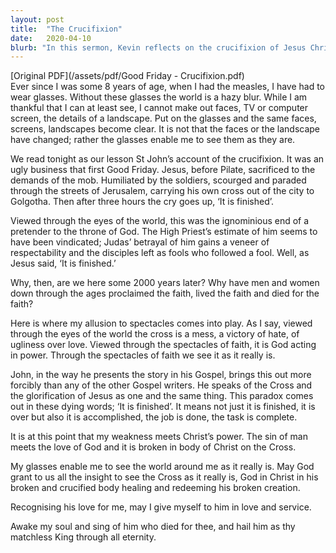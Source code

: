 ```yaml
---
layout: post
title:  "The Crucifixion"
date:   2020-04-10
blurb: "In this sermon, Kevin reflects on the crucifixion of Jesus Christ, drawing parallels between the clarity that glasses bring to vision and the clarity that faith brings to understanding the significance of the crucifixion. He emphasizes that while the world may see the crucifixion as a victory of hate and ugliness over love, through the lens of faith, it is seen as God acting in power."
---
```

[Original PDF](/assets/pdf/Good Friday - Crucifixion.pdf)    
Ever since I was some 8 years of age, when I had the measles, I have had to wear glasses. Without these glasses the world is a hazy blur. While I am thankful that I can at least see, I cannot make out faces, TV or computer screen, the details of a landscape. Put on the glasses and the same faces, screens, landscapes become clear. It is not that the faces or the landscape have changed; rather the glasses enable me to see them as they are.

We read tonight as our lesson St John’s account of the crucifixion. It was an ugly business that first Good Friday. Jesus, before Pilate, sacrificed to the demands of the mob. Humiliated by the soldiers, scourged and paraded through the streets of Jerusalem, carrying his own cross out of the city to Golgotha. Then after three hours the cry goes up, ‘It is finished’.

Viewed through the eyes of the world, this was the ignominious end of a pretender to the throne of God. The High Priest’s estimate of him seems to have been vindicated; Judas’ betrayal of him gains a veneer of respectability and the disciples left as fools who followed a fool. Well, as Jesus said, ‘It is finished.’

Why, then, are we here some 2000 years later? Why have men and women down through the ages proclaimed the faith, lived the faith and died for the faith?

Here is where my allusion to spectacles comes into play. As I say, viewed through the eyes of the world the cross is a mess, a victory of hate, of ugliness over love. Viewed through the spectacles of faith, it is God acting in power. Through the spectacles of faith we see it as it really is.

John, in the way he presents the story in his Gospel, brings this out more forcibly than any of the other Gospel writers. He speaks of the Cross and the glorification of Jesus as one and the same thing. This paradox comes out in these dying words; ‘It is finished’. It means not just it is finished, it is over but also it is accomplished, the job is done, the task is complete.

It is at this point that my weakness meets Christ’s power. The sin of man meets the love of God and it is broken in body of Christ on the Cross.

My glasses enable me to see the world around me as it really is. May God grant to us all the insight to see the Cross as it really is, God in Christ in his broken and crucified body healing and redeeming his broken creation.

Recognising his love for me, may I give myself to him in love and service.

Awake my soul and sing of him who died for thee, and hail him as thy matchless King through all eternity.
